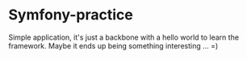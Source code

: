 # Symfony-practice

 Simple application, it's just a backbone with a hello world to learn the framework. Maybe it ends up being something interesting ... =)
